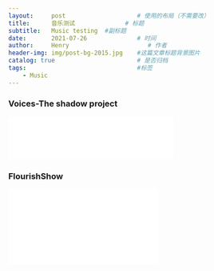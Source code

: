 ```yaml
---
layout:     post                    # 使用的布局（不需要改）
title:      音乐测试              # 标题 
subtitle:   Music testing  #副标题
date:       2021-07-26              # 时间
author:     Henry                      # 作者
header-img: img/post-bg-2015.jpg    #这篇文章标题背景图片
catalog: true                       # 是否归档
tags:                               #标签
    - Music
---
```

### Voices-The shadow project
<iframe frameborder="no" border="0" marginwidth="0" marginheight="0" width="330" height="86" src="//music.163.com/outchain/player?type=2&amp;id=19257787&amp;auto=1&amp;height=66" align="middle"></iframe>

### FlourishShow
<iframe src="//player.bilibili.com/player.html?aid=801084939&bvid=BV1Yy4y1v7iw&cid=277412442&page=1" scrolling="no" border="0" frameborder="no" framespacing="0" allowfullscreen="true"> </iframe>